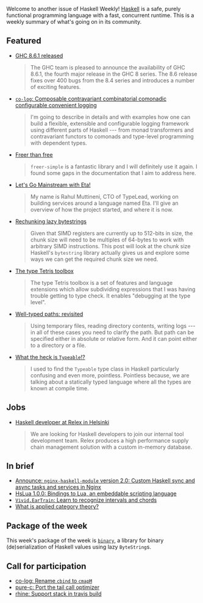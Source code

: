 Welcome to another issue of Haskell Weekly!
[Haskell](https://www.haskell.org) is a safe, purely functional programming language with a fast, concurrent runtime.
This is a weekly summary of what's going on in its community.

## Featured

-   [GHC 8.6.1 released](https://ghc.haskell.org/trac/ghc/blog/ghc-8.6.1-released)

    > The GHC team is pleased to announce the availability of GHC 8.6.1, the fourth major release in the GHC 8 series. The 8.6 release fixes over 400 bugs from the 8.4 series and introduces a number of exciting features.

-   [`co-log`: Composable contravariant combinatorial comonadic configurable convenient logging](https://kowainik.github.io/posts/2018-09-25-co-log)

    > I'm going to describe in details and with examples how one can build a flexible, extensible and configurable logging framework using different parts of Haskell --- from monad transformers and contravariant functors to comonads and type-level programming with dependent types.

-   [Freer than free](https://shmish111.github.io/2018/09/23/freer-than-free/)

    > `freer-simple` is a fantastic library and I will definitely use it again. I found some gaps in the documentation that I aim to address here.

-   [Let's Go Mainstream with Eta!](http://blog.ezyang.com/2018/09/hiw18-lets-go-mainstream-with-eta/)

    > My name is Rahul Muttineni, CTO of TypeLead, working on building services around a language named Eta. I'll give an overview of how the project started, and where it is now.

-   [Rechunking lazy bytestrings](https://haskell-works.github.io/posts/2018-09-21-rechunking-lazy-bytestrings.html)

    > Given that SIMD registers are currently up to 512-bits in size, the chunk size will need to be multiples of 64-bytes to work with arbitrary SIMD instructions. This post will look at the chunk size Haskell's `bytestring` library actually gives us and explore some ways we can get the required chunk size we need.

-   [The type Tetris toolbox](https://jjoekoullas.github.io/posts/2018-09-22-type-tetris-toolbox.html)

    > The type Tetris toolbox is a set of features and language extensions which allow subdividing expressions that I was having trouble getting to type check. It enables "debugging at the type level".

-   [Well-typed paths: revisited](https://iokasimov.github.io/posts/2018/09/well-typed-paths-revisited)

    > Using temporary files, reading directory contents, writing logs --- in all of these cases you need to clarify the path. But path can be specified either in absolute or relative form. And it can point either to a directory or a file.

-   [What the heck is `Typeable`!?](https://sras.me/haskell/what-the-heck-is-typeable.html)

    > I used to find the `Typeable` type class in Haskell particularly confusing and even more, pointless. Pointless because, we are talking about a statically typed language where all the types are known at compile time.

## Jobs

-   [Haskell developer at Relex in Helsinki](https://relex.recruiterbox.com/jobs/fk01gjr/)

    > We are looking for Haskell developers to join our internal tool development team. Relex produces a high performance supply chain management solution with a custom in-memory database.

## In brief

-   [Announce: `nginx-haskell-module` version 2.0: Custom Haskell sync and async tasks and services in Nginx](https://np.reddit.com/r/haskell/comments/9j1rfc/ann_nginxhaskellmodule_version_20_custom_haskell/)
-   [HsLua 1.0.0: Bindings to Lua, an embeddable scripting language](https://np.reddit.com/r/haskell/comments/9ifvhc/ann_hslua_100_bindings_to_lua_an_embeddable/)
-   [`Vivid.EarTrain`: Learn to recognize intervals and chords](https://github.com/JeffreyBenjaminBrown/vivid/blob/33aa7b46c0c9e8afa3f1bea6f040e7c761288c35/Vivid/Jbb/EarTrain.hs)
-   [What is applied category theory?](https://arxiv.org/abs/1809.05923)

## Package of the week

This week's package of the week is [`binary`](https://hackage.haskell.org/package/binary-0.8.6.0),
a library for binary (de)serialization of Haskell values using lazy `ByteString`s.

## Call for participation

-   [co-log: Rename `cbind` to `cmapM`](https://github.com/kowainik/co-log/issues/38)
-   [pure-c: Port the tail call optimizer](https://github.com/pure-c/pure-c/issues/10)
-   [rhine: Support stack in travis build](https://github.com/turion/rhine/issues/110)
